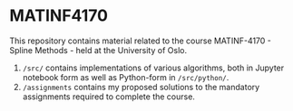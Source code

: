 # MATINF4170

This repository contains material related to the course MATINF-4170 - Spline Methods - held at the University of Oslo.

1. `/src/` contains implementations of various algorithms, both in Jupyter
   notebook form as well as Python-form in `/src/python/`.
2. `/assignments` contains my proposed solutions to the mandatory assignments
   required to complete the course.
